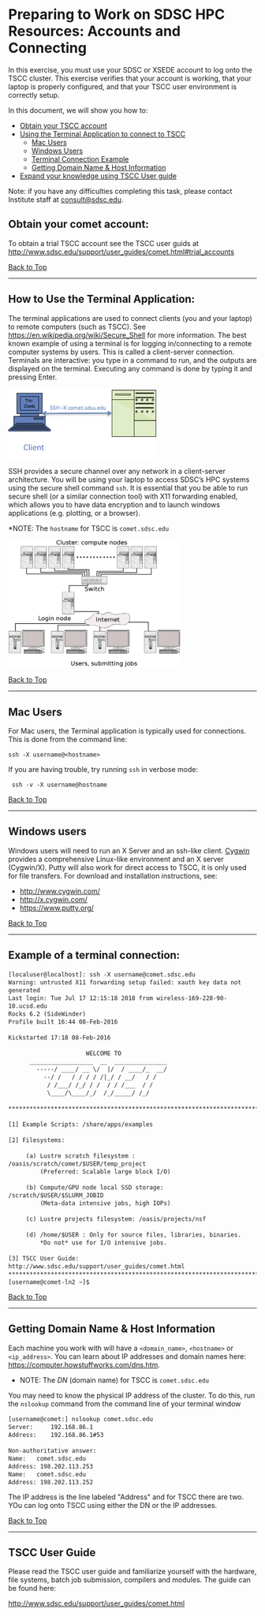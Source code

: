 # Preparing to Work on SDSC HPC Resources: Accounts and Connecting


[//]: # " Comment example "

[//]: # ( Comment2 )

In this exercise, you must use your SDSC or XSEDE account to log onto the TSCC cluster. This exercise verifies that your account is working, that your laptop is properly configured, and that your TSCC user environment is correctly setup.

<a name="top">In this document, we will show you how to:
    
* [Obtain your TSCC account](#obtain-your-comet-account)
* [Using the Terminal Application to connect to TSCC](#term-app)
    - [Mac Users](#term-app-mac-users)
    - [Windows Users](#term-app-windows-users)
    - [Terminal Connection Example](#term-app-example)
    - [Getting Domain Name & Host Information](#term-app-dn-info)
* [Expand your knowledge using TSCC User guide](#comet-user-guide)

Note: if you have any difficulties completing this task, please contact Institute staff at <consult@sdsc.edu>.

## <a name="obtain-your-comet-account"></a>Obtain your comet account:

To obtain a trial TSCC account see the TSCC user guids at  http://www.sdsc.edu/support/user_guides/comet.html#trial_accounts

[Back to Top](#top)
<hr>

## <a name="term-app"></a>How to Use the Terminal Application:

The terminal applications are used to connect clients (you and your laptop) to remote computers (such as TSCC). See https://en.wikipedia.org/wiki/Secure_Shell for more information. The best known example of using a terminal is for logging in/connecting to a remote computer systems by users. This is called a client-server connection. Terminals are interactive: you type in a command to run, and the outputs are displayed on the terminal. Executing any command is done by typing it and pressing Enter.

<img src="ssh-login-comet.png" alt="SSH Connection" width="300px" />

SSH provides a secure channel over any network in a client-server architecture. You will be using your laptop to access SDSC’s HPC systems using the secure shell command `ssh`. It is essential that you be able to run secure shell (or a similar connection tool) with X11 forwarding enabled, which allows you to have data encryption and to launch windows applications (e.g. plotting, or a browser).

*NOTE: The `hostname` for TSCC is `comet.sdsc.edu`

<img src="cluster-connection-diagram.png" alt="SSH Connection" width="350px" />

[Back to Top](#top)
<hr>

## <a name="term-app-mac-users"></a>Mac Users
For Mac users, the Terminal application is typically used for connections. This is done from the command line:

    ssh -X username@<hostname>

 If you are having trouble, try running `ssh` in verbose mode:

     ssh -v -X username@hostname


[Back to Top](#top)
<hr>

## <a name="term-app-windows-users"></a>Windows users
Windows users will need to run an X Server and an ssh-like client. [Cygwin](https://www.cygwin.com) provides a comprehensive Linux-like environment and an X server (Cygwin/X). Putty will also work for direct access to TSCC, it is only used for file transfers. For download and installation instructions, see:

* http://www.cygwin.com/
* http://x.cygwin.com/
* https://www.putty.org/

[Back to Top](#top)
<hr>

## <a name="term-app-example"></a>Example of a terminal connection:
```
[localuser@localhost]: ssh -X username@comet.sdsc.edu
Warning: untrusted X11 forwarding setup failed: xauth key data not generated
Last login: Tue Jul 17 12:15:18 2018 from wireless-169-228-90-10.ucsd.edu
Rocks 6.2 (SideWinder)
Profile built 16:44 08-Feb-2016

Kickstarted 17:18 08-Feb-2016

                      WELCOME TO
      __________________  __  _______________
        -----/ ____/ __ \/  |/  / ____/_  __/
          --/ /   / / / / /|_/ / __/   / /
           / /___/ /_/ / /  / / /___  / /
           \____/\____/_/  /_/_____/ /_/

*******************************************************************************

[1] Example Scripts: /share/apps/examples

[2] Filesystems:

     (a) Lustre scratch filesystem : /oasis/scratch/comet/$USER/temp_project
         (Preferred: Scalable large block I/O)

     (b) Compute/GPU node local SSD storage: /scratch/$USER/$SLURM_JOBID
         (Meta-data intensive jobs, high IOPs)

     (c) Lustre projects filesystem: /oasis/projects/nsf

     (d) /home/$USER : Only for source files, libraries, binaries.
         *Do not* use for I/O intensive jobs.

[3] TSCC User Guide: http://www.sdsc.edu/support/user_guides/comet.html
******************************************************************************
[username@comet-ln2 ~]$
```

[Back to Top](#top)
<hr>

## <a name="term-app-dn-info"></a>Getting Domain Name & Host Information
Each machine you work with will have a `<domain_name>`,  `<hostname>` or `<ip_address>`. You can learn about IP addresses and domain names here: https://computer.howstuffworks.com/dns.htm.

* NOTE: The *DN* (domain name) for TSCC is    `comet.sdsc.edu`

You may need to know the physical IP address of the cluster. To do this, run the `nslookup` command from the command line of your terminal window
```
[username@comet:] nslookup comet.sdsc.edu
Server:		192.168.86.1
Address:	192.168.86.1#53

Non-authoritative answer:
Name:	comet.sdsc.edu
Address: 198.202.113.253
Name:	comet.sdsc.edu
Address: 198.202.113.252
```

The IP address is the  line labeled "Address" and for TSCC there are two. YOu can log onto TSCC using either the DN or the IP addresses.

[Back to Top](#top)

<hr>

## <a name="comet-user-guide"></a>TSCC User Guide

Please read the TSCC user guide and familiarize yourself with the hardware, file systems, batch job submission, compilers and modules. The guide can be found here:

http://www.sdsc.edu/support/user_guides/comet.html
